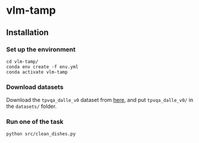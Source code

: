 # vlm-tamp

## Installation

### Set up the environment

```
cd vlm-tamp/
conda env create -f env.yml
conda activate vlm-tamp
```

### Download datasets

Download the `tpvqa_dalle_v0` dataset from [here](https://drive.google.com/drive/folders/1EsJXV42pMpn6uN50y-Hrh9BT9JAPMs80?usp=sharing), and put `tpvqa_dalle_v0/` in the `datasets/` folder.

### Run one of the task

```
python src/clean_dishes.py
```